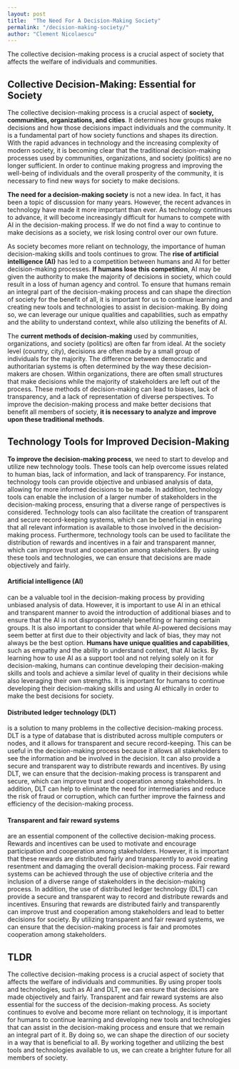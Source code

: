 ```yaml
---
layout: post
title:  "The Need For A Decision-Making Society"
permalink: "/decision-making-society/"
author: "Clement Nicolaescu"
---
```


The collective decision-making process is a crucial aspect of society that affects the welfare of individuals and communities.

## Collective Decision-Making: Essential for Society

The collective decision-making process is a crucial aspect of **society, communities, organizations, and cities**. It determines how groups make decisions and how those decisions impact individuals and the community. It is a fundamental part of how society functions and shapes its direction. With the rapid advances in technology and the increasing complexity of modern society, it is becoming clear that the traditional decision-making processes used by communities, organizations, and society (politics) are no longer sufficient. In order to continue making progress and improving the well-being of individuals and the overall prosperity of the community, it is necessary to find new ways for society to make decisions. 

**The need for a decision-making society** is not a new idea. In fact, it has been a topic of discussion for many years. However, the recent advances in technology have made it more important than ever. As technology continues to advance, it will become increasingly difficult for humans to compete with AI in the decision-making process. If we do not find a way to continue to make decisions as a society, we risk losing control over our own future.

As society becomes more reliant on technology, the importance of human decision-making skills and tools continues to grow. The **rise of artificial intelligence (AI)** has led to a competition between humans and AI for better decision-making processes. **If humans lose this competition**, AI may be given the authority to make the majority of decisions in society, which could result in a loss of human agency and control. To ensure that humans remain an integral part of the decision-making process and can shape the direction of society for the benefit of all, it is important for us to continue learning and creating new tools and technologies to assist in decision-making. By doing so, we can leverage our unique qualities and capabilities, such as empathy and the ability to understand context, while also utilizing the benefits of AI. 

The **current methods of decision-making** used by communities, organizations, and society (politics) are often far from ideal. At the society level (country, city), decisions are often made by a small group of individuals for the majority. The difference between democratic and authoritarian systems is often determined by the way these decision-makers are chosen. Within organizations, there are often small structures that make decisions while the majority of stakeholders are left out of the process. These methods of decision-making can lead to biases, lack of transparency, and a lack of representation of diverse perspectives. To improve the decision-making process and make better decisions that benefit all members of society, **it is necessary to analyze and improve upon these traditional methods**.

## Technology Tools for Improved Decision-Making

**To improve the decision-making process**, we need to start to develop and utilize new technology tools. These tools can help overcome issues related to human bias, lack of information, and lack of transparency. For instance, technology tools can provide objective and unbiased analysis of data, allowing for more informed decisions to be made. In addition, technology tools can enable the inclusion of a larger number of stakeholders in the decision-making process, ensuring that a diverse range of perspectives is considered. Technology tools can also facilitate the creation of transparent and secure record-keeping systems, which can be beneficial in ensuring that all relevant information is available to those involved in the decision-making process. Furthermore, technology tools can be used to facilitate the distribution of rewards and incentives in a fair and transparent manner, which can improve trust and cooperation among stakeholders. By using these tools and technologies, we can ensure that decisions are made objectively and fairly.

#### Artificial intelligence (AI) 

can be a valuable tool in the decision-making process by providing unbiased analysis of data. However, it is important to use AI in an ethical and transparent manner to avoid the introduction of additional biases and to ensure that the AI is not disproportionately benefiting or harming certain groups. It is also important to consider that while AI-powered decisions may seem better at first due to their objectivity and lack of bias, they may not always be the best option. **Humans have unique qualities and capabilities**, such as empathy and the ability to understand context, that AI lacks. By learning how to use AI as a support tool and not relying solely on it for decision-making, humans can continue developing their decision-making skills and tools and achieve a similar level of quality in their decisions while also leveraging their own strengths. It is important for humans to continue developing their decision-making skills and using AI ethically in order to make the best decisions for society.

#### Distributed ledger technology (DLT) 

is a solution to many problems in the collective decision-making process. DLT is a type of database that is distributed across multiple computers or nodes, and it allows for transparent and secure record-keeping. This can be useful in the decision-making process because it allows all stakeholders to see the information and be involved in the decision. It can also provide a secure and transparent way to distribute rewards and incentives. By using DLT, we can ensure that the decision-making process is transparent and secure, which can improve trust and cooperation among stakeholders. In addition, DLT can help to eliminate the need for intermediaries and reduce the risk of fraud or corruption, which can further improve the fairness and efficiency of the decision-making process.

#### Transparent and fair reward systems 

are an essential component of the collective decision-making process. Rewards and incentives can be used to motivate and encourage participation and cooperation among stakeholders. However, it is important that these rewards are distributed fairly and transparently to avoid creating resentment and damaging the overall decision-making process. Fair reward systems can be achieved through the use of objective criteria and the inclusion of a diverse range of stakeholders in the decision-making process. In addition, the use of distributed ledger technology (DLT) can provide a secure and transparent way to record and distribute rewards and incentives. Ensuring that rewards are distributed fairly and transparently can improve trust and cooperation among stakeholders and lead to better decisions for society. By utilizing transparent and fair reward systems, we can ensure that the decision-making process is fair and promotes cooperation among stakeholders.

## TLDR

The collective decision-making process is a crucial aspect of society that affects the welfare of individuals and communities. By using proper tools and technologies, such as AI and DLT, we can ensure that decisions are made objectively and fairly. Transparent and fair reward systems are also essential for the success of the decision-making process. As society continues to evolve and become more reliant on technology, it is important for humans to continue learning and developing new tools and technologies that can assist in the decision-making process and ensure that we remain an integral part of it. By doing so, we can shape the direction of our society in a way that is beneficial to all. By working together and utilizing the best tools and technologies available to us, we can create a brighter future for all members of society.